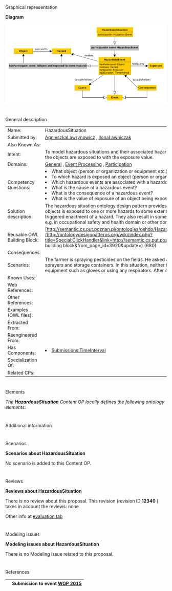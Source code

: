 # 

 Graphical representation



__Diagram__ 





[![Image:HazardousSituation ODP.png](./HazardousSituation_ODP.png)](../Image/HazardousSituation_ODP.png.md "Image:HazardousSituation ODP.png")





# 

 General description




|  |  |
| --- | --- |
|  Name:  |  HazardousSituation  |
|  Submitted by:  | [AgnieszkaLawrynowicz](../User/AgnieszkaLawrynowicz.md "User:AgnieszkaLawrynowicz")  , [IlonaLawniczak](http://ontologydesignpatterns.org/wiki/index.php?title=User:IlonaLawniczak&action=edit&redlink=1 "User:IlonaLawniczak (not yet written)")  |
|  Also Known As:  |  |
|  Intent:  |  To model hazardous situations and their associated hazardous events with events' participating objects and the hazards the objects are exposed to with the exposure value.  |
|  Domains:  | [General](../Community/General.md "Community:General")  , [Event Processing](../Community/Event_Processing.md "Community:Event Processing")  , [Participation](../Nary_Participation/Nary_Participation.md "Community:Participation")  |
|  Competency Questions:  | <li>       What object (person or organization or equipment etc.) is exposed to a hazard?      </li><li>       To which hazard is exposed an object (person or organization or  equipment etc.)?      </li><li>       Which hazardous events are associated with a hazardous situation?      </li><li>       What is the cause of a hazardous event?      </li><li>       What is the consequence of a hazardous event?      </li><li>       What is the value of exposure of an object being exposed to a hazard?      </li> |
|  Solution description:  |  The hazardous situation ontology design pattern provides a building block for modelling situations where one or more objects is exposed to one or more hazards to some extent (exposure value). Such situations have some cause that triggered enactment of a hazard. They also result in some consequences.  Hazardous situations appear across domains, e.g. in occupational safety and health domain or other domains that require risk assesement.  |
|  Reusable OWL Building Block:  | [http://semantic.cs.put.poznan.pl/ontologies/oshdo/HazardousSituation.owl](http://ontologydesignpatterns.org/wiki/index.php?title=Special:ClickHandler&link=http://semantic.cs.put.poznan.pl/ontologies/oshdo/HazardousSituation.owl&message=OWL building block&from_page_id=3920&update=)  (680)  |
|  Consequences:  |  |
|  Scenarios:  |  The farmer is spraying pesticides on the fields. He asked a student working on a farm for help in carrying pesticide sprayers and storage containers. In this situation, neither the farmer nor the student is wearing any personal protective equipment such as gloves or using any respirators. After 4 hours of spraying, the student developed skin irritation.  |
|  Known Uses:  |  |
|  Web References:  |  |
|  Other References:  |  |
|  Examples (OWL files):  |  |
|  Extracted From:  |  |
|  Reengineered From:  |  |
|  Has Components:  | <li><a href="../SmartHome_TimeInterval/SmartHome_TimeInterval.md" title="Submissions:TimeInterval">        Submissions:TimeInterval       </a></li> |
|  Specialization Of:  |  |
|  Related CPs:  |  |



  





# 

 Elements



_The
 __HazardousSituation__ 
 Content OP locally defines the following ontology elements:_ 




# 

 Additional information



# 

 Scenarios




__Scenarios about HazardousSituation__ 


 No scenario is added to this Content OP.
 




# 

 Reviews




__Reviews about HazardousSituation__ 


 There is no review about this proposal.
This revision (revision ID
 __12340__ 
 ) takes in account the reviews: none
 



 Other info at
 [evaluation tab](http://ontologydesignpatterns.org/wiki/index.php?title=Submissions:HazardousSituation&action=evaluation "http://ontologydesignpatterns.org/wiki/index.php?title=Submissions:HazardousSituation&action=evaluation") 





  





# 

 Modeling issues




__Modeling issues about HazardousSituation__ 


 There is no Modeling issue related to this proposal.
 




  





# 

 References



  






|  |  Submission to event [WOP 2015](http://ontologydesignpatterns.org/wiki/index.php?title=WOP_2015&action=edit&redlink=1 "WOP 2015 (not yet written)")  |
| --- | --- |